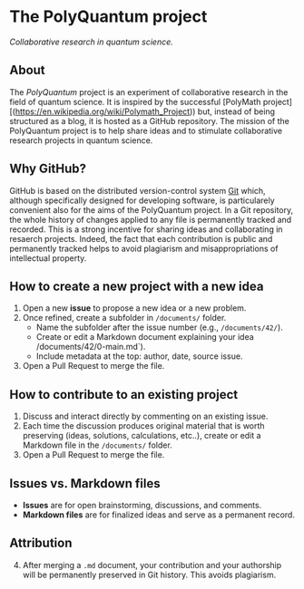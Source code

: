 # The PolyQuantum project
_Collaborative research in quantum science._

## About
The _PolyQuantum_ project is an experiment of collaborative research in the field of quantum science.
It is inspired by the successful [PolyMath project][(https://en.wikipedia.org/wiki/Polymath_Project)) but, instead of being structured as a blog, it is hosted as a GitHub repository.
The mission of the PolyQuantum project is to help share ideas and to stimulate collaborative research projects in quantum science.

## Why GitHub?
GitHub is based on the distributed version-control system [Git](https://en.wikipedia.org/wiki/Git) which, although specifically designed for developing software, is particularely convenient also for the aims of the PolyQuantum project. In a Git repository, the whole history of changes applied to any file is permanently tracked and recorded. This is a strong incentive for sharing ideas and collaborating in resaerch projects. Indeed, the fact that each contribution is public and permanently tracked helps to avoid plagiarism and misappropriations of intellectual property.

## How to create a new project with a new idea
1. Open a new **issue** to propose a new idea or a new problem.
2. Once refined, create a subfolder in `/documents/` folder.  
   - Name the subfolder after the issue number (e.g., `/documents/42/`).
   - Create or edit a Markdown document explaining your idea /documents/42/0-main.md`).
   - Include metadata at the top: author, date, source issue.  
3. Open a Pull Request to merge the file.  

## How to contribute to an existing project
1. Discuss and interact directly by commenting on an existing issue.
2. Each time the discussion produces original material that is worth preserving (ideas, solutions, calculations, etc..), create or edit a Markdown file in the `/documents/` folder.
3. Open a Pull Request to merge the file.  

## Issues vs. Markdown files
- **Issues** are for open brainstorming, discussions, and comments.  
- **Markdown files** are for finalized ideas and serve as a permanent record.  

## Attribution
4. After merging a `.md` document, your contribution and your authorship will be permanently preserved in Git history. This avoids plagiarism.
